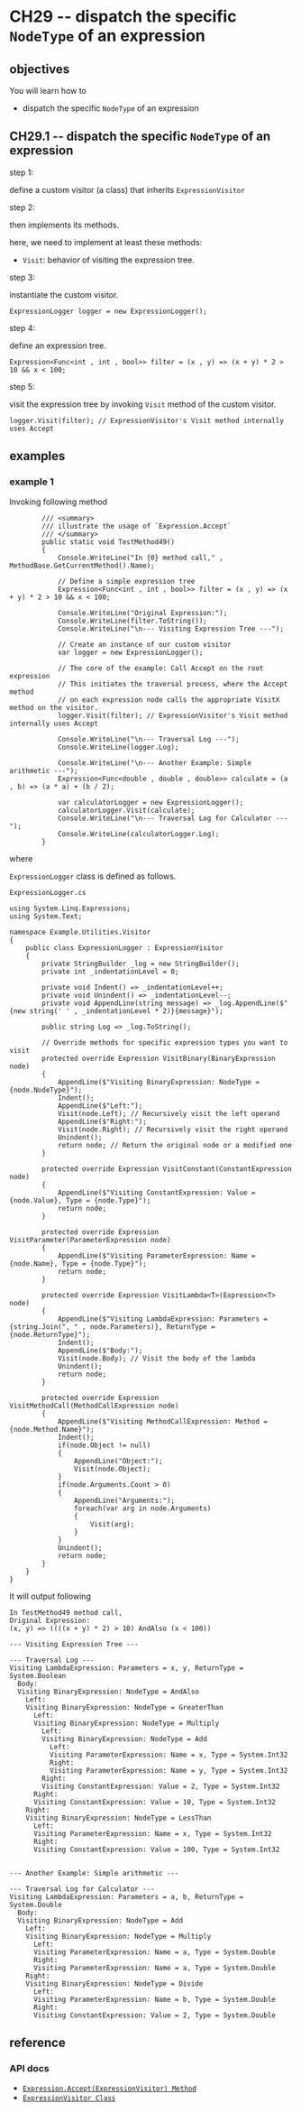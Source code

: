 # CH29 -- dispatch the specific `NodeType` of an expression
## objectives
You will learn how to

+ dispatch the specific `NodeType` of an expression

## CH29.1 -- dispatch the specific `NodeType` of an expression

step 1:
 
define a custom visitor (a class) that inherits `ExpressionVisitor`

step 2:

then implements its methods.

here, we need to implement at least these methods:

+ `Visit`: behavior of visiting the expression tree. 

step 3:

instantiate the custom visitor.

```
ExpressionLogger logger = new ExpressionLogger();
```

step 4:

define an expression tree.

```
Expression<Func<int , int , bool>> filter = (x , y) => (x + y) * 2 > 10 && x < 100;
```

step 5:

visit the expression tree by invoking `Visit` method of the custom visitor.

```
logger.Visit(filter); // ExpressionVisitor's Visit method internally uses Accept
```

## examples
### example 1
Invoking following method

```
        /// <summary>
        /// illustrate the usage of `Expression.Accept`
        /// </summary>
        public static void TestMethod49()
        {
            Console.WriteLine("In {0} method call," , MethodBase.GetCurrentMethod().Name);

            // Define a simple expression tree
            Expression<Func<int , int , bool>> filter = (x , y) => (x + y) * 2 > 10 && x < 100;

            Console.WriteLine("Original Expression:");
            Console.WriteLine(filter.ToString());
            Console.WriteLine("\n--- Visiting Expression Tree ---");

            // Create an instance of our custom visitor
            var logger = new ExpressionLogger();

            // The core of the example: Call Accept on the root expression
            // This initiates the traversal process, where the Accept method
            // on each expression node calls the appropriate VisitX method on the visitor.
            logger.Visit(filter); // ExpressionVisitor's Visit method internally uses Accept

            Console.WriteLine("\n--- Traversal Log ---");
            Console.WriteLine(logger.Log);

            Console.WriteLine("\n--- Another Example: Simple arithmetic ---");
            Expression<Func<double , double , double>> calculate = (a , b) => (a * a) + (b / 2);

            var calculatorLogger = new ExpressionLogger();
            calculatorLogger.Visit(calculate);
            Console.WriteLine("\n--- Traversal Log for Calculator ---");
            Console.WriteLine(calculatorLogger.Log);
        }
```

where

`ExpressionLogger` class is defined as follows.

`ExpressionLogger.cs`

```
using System.Linq.Expressions;
using System.Text;

namespace Example.Utilities.Visitor
{
    public class ExpressionLogger : ExpressionVisitor
    {
        private StringBuilder _log = new StringBuilder();
        private int _indentationLevel = 0;

        private void Indent() => _indentationLevel++;
        private void Unindent() => _indentationLevel--;
        private void AppendLine(string message) => _log.AppendLine($"{new string(' ' , _indentationLevel * 2)}{message}");

        public string Log => _log.ToString();

        // Override methods for specific expression types you want to visit
        protected override Expression VisitBinary(BinaryExpression node)
        {
            AppendLine($"Visiting BinaryExpression: NodeType = {node.NodeType}");
            Indent();
            AppendLine($"Left:");
            Visit(node.Left); // Recursively visit the left operand
            AppendLine($"Right:");
            Visit(node.Right); // Recursively visit the right operand
            Unindent();
            return node; // Return the original node or a modified one
        }

        protected override Expression VisitConstant(ConstantExpression node)
        {
            AppendLine($"Visiting ConstantExpression: Value = {node.Value}, Type = {node.Type}");
            return node;
        }

        protected override Expression VisitParameter(ParameterExpression node)
        {
            AppendLine($"Visiting ParameterExpression: Name = {node.Name}, Type = {node.Type}");
            return node;
        }

        protected override Expression VisitLambda<T>(Expression<T> node)
        {
            AppendLine($"Visiting LambdaExpression: Parameters = {string.Join(", " , node.Parameters)}, ReturnType = {node.ReturnType}");
            Indent();
            AppendLine($"Body:");
            Visit(node.Body); // Visit the body of the lambda
            Unindent();
            return node;
        }

        protected override Expression VisitMethodCall(MethodCallExpression node)
        {
            AppendLine($"Visiting MethodCallExpression: Method = {node.Method.Name}");
            Indent();
            if(node.Object != null)
            {
                AppendLine("Object:");
                Visit(node.Object);
            }
            if(node.Arguments.Count > 0)
            {
                AppendLine("Arguments:");
                foreach(var arg in node.Arguments)
                {
                    Visit(arg);
                }
            }
            Unindent();
            return node;
        }
    }
}
```

It will output following

```
In TestMethod49 method call,
Original Expression:
(x, y) => ((((x + y) * 2) > 10) AndAlso (x < 100))

--- Visiting Expression Tree ---

--- Traversal Log ---
Visiting LambdaExpression: Parameters = x, y, ReturnType = System.Boolean
  Body:
  Visiting BinaryExpression: NodeType = AndAlso
    Left:
    Visiting BinaryExpression: NodeType = GreaterThan
      Left:
      Visiting BinaryExpression: NodeType = Multiply
        Left:
        Visiting BinaryExpression: NodeType = Add
          Left:
          Visiting ParameterExpression: Name = x, Type = System.Int32
          Right:
          Visiting ParameterExpression: Name = y, Type = System.Int32
        Right:
        Visiting ConstantExpression: Value = 2, Type = System.Int32
      Right:
      Visiting ConstantExpression: Value = 10, Type = System.Int32
    Right:
    Visiting BinaryExpression: NodeType = LessThan
      Left:
      Visiting ParameterExpression: Name = x, Type = System.Int32
      Right:
      Visiting ConstantExpression: Value = 100, Type = System.Int32


--- Another Example: Simple arithmetic ---

--- Traversal Log for Calculator ---
Visiting LambdaExpression: Parameters = a, b, ReturnType = System.Double
  Body:
  Visiting BinaryExpression: NodeType = Add
    Left:
    Visiting BinaryExpression: NodeType = Multiply
      Left:
      Visiting ParameterExpression: Name = a, Type = System.Double
      Right:
      Visiting ParameterExpression: Name = a, Type = System.Double
    Right:
    Visiting BinaryExpression: NodeType = Divide
      Left:
      Visiting ParameterExpression: Name = b, Type = System.Double
      Right:
      Visiting ConstantExpression: Value = 2, Type = System.Double

```

## reference
### API docs
+ [`Expression.Accept(ExpressionVisitor) Method`](https://learn.microsoft.com/en-us/dotnet/api/system.linq.expressions.expression.accept?view=net-8.0)
+ [`ExpressionVisitor Class`](https://learn.microsoft.com/en-us/dotnet/api/system.linq.expressions.expressionvisitor?view=net-8.0)